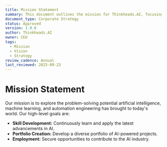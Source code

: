 ```yaml
---
title: Mission Statement
summary: This document outlines the mission for Thinkheads.AI, focusing on skill development, portfolio creation, and securing employment in the AI industry.
document_type: Corporate Strategy
status: Approved
version: 1.0.0
author: Thinkheads.AI
owner: CEO
tags:
  - Mission
  - Vision
  - Strategy
review_cadence: Annual
last_reviewed: 2025-09-23
---
```

# Mission Statement

Our mission is to explore the problem-solving potential artificial intelligence, machine learning, and automation engineering has brought to today's world. Our high-level goals are:

*   **Skill Development:** Continuously learn and apply the latest advancements in AI.
*   **Portfolio Creation:** Develop a diverse portfolio of AI-powered projects.
*   **Employment:** Secure opportunities to contribute to the AI industry.
